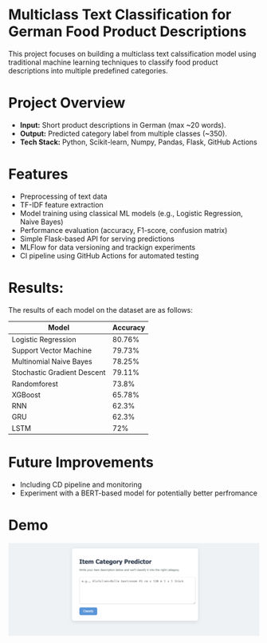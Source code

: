 # Multiclass Text Classification for German Food Product Descriptions

This project focuses on building a multiclass text calssification model using traditional machine learning techniques to classify food product descriptions into multiple predefined categories. 

# Project Overview

- **Input:** Short product descriptions in German (max ~20 words).
- **Output:** Predicted category label from multiple classes (~350).
- **Tech Stack:** Python, Scikit-learn, Numpy, Pandas, Flask, GitHub Actions


# Features

- Preprocessing of text data
- TF-IDF feature extraction
- Model training using classical ML models (e.g., Logistic Regression, Naive Bayes)
- Performance evaluation (accuracy, F1-score, confusion matrix)
- Simple Flask-based API for serving predictions
- MLFlow for data versioning and trackign experiments
- CI pipeline using GitHub Actions for automated testing

# Results:
The results of each model on the dataset are as follows:

|  Model | Accuracy |
|----------|----------|
| Logistic Regression | 80.76% |
| Support Vector Machine | 79.73% |
| Multinomial Naive Bayes | 78.25% |
| Stochastic Gradient Descent | 79.11% |
| Randomforest | 73.8% |
| XGBoost | 65.78% |
| RNN | 62.3% |
| GRU | 62.3% |
| LSTM | 72% |

# Future Improvements
- Including CD pipeline and monitoring
- Experiment with a BERT-based model for potentially better perfromance

# Demo

![Flask App Screenshot](./images/flask_app.png)
